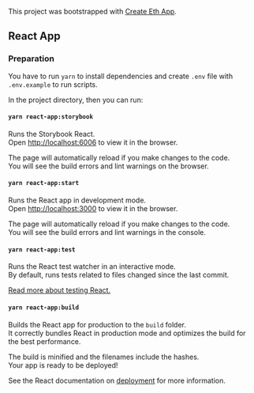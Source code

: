 This project was bootstrapped with [Create Eth App](https://github.com/paulrberg/create-eth-app).

## React App

### Preparation

You have to run `yarn` to install dependencies and create `.env` file with `.env.example` to run scripts. 

In the project directory, then you can run:

#### `yarn react-app:storybook`

Runs the Storybook React.<br>
Open [http://localhost:6006](http://localhost:6006) to view it in the browser.

The page will automatically reload if you make changes to the code.<br>
You will see the build errors and lint warnings on the browser.

#### `yarn react-app:start`

Runs the React app in development mode.<br>
Open [http://localhost:3000](http://localhost:3000) to view it in the browser.

The page will automatically reload if you make changes to the code.<br>
You will see the build errors and lint warnings in the console.

#### `yarn react-app:test`

Runs the React test watcher in an interactive mode.<br>
By default, runs tests related to files changed since the last commit.

[Read more about testing React.](https://facebook.github.io/create-react-app/docs/running-tests)

#### `yarn react-app:build`

Builds the React app for production to the `build` folder.<br />
It correctly bundles React in production mode and optimizes the build for the best performance.

The build is minified and the filenames include the hashes.<br />
Your app is ready to be deployed!

See the React documentation on [deployment](https://facebook.github.io/create-react-app/docs/deployment) for more information.
